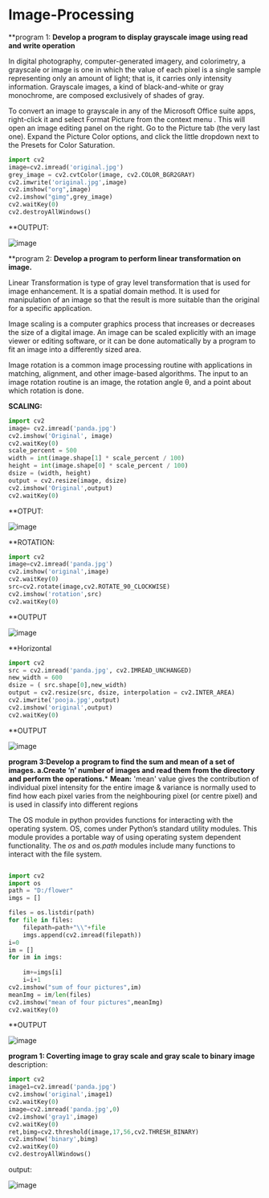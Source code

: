 # Image-Processing
**program 1: 
**Develop a program to display grayscale image using read and write operation**

In digital photography, computer-generated imagery, and colorimetry, a grayscale or image is one in which the value of each pixel is a single sample representing only an amount of light; that is, it carries only intensity information. Grayscale images, a kind of black-and-white or gray monochrome, are composed exclusively of shades of gray.

To convert an image to grayscale in any of the Microsoft Office suite apps, right-click it and select Format Picture from the context menu . This will open an image editing panel on the right. Go to the Picture tab (the very last one). Expand the Picture Color options, and click the little dropdown next to the Presets for Color Saturation.

```python
import cv2 
image=cv2.imread('original.jpg') 
grey_image = cv2.cvtColor(image, cv2.COLOR_BGR2GRAY) 
cv2.imwrite('original.jpg',image) 
cv2.imshow("org",image)
cv2.imshow("gimg",grey_image) 
cv2.waitKey(0) 
cv2.destroyAllWindows()
````
**OUTPUT:

![image](https://user-images.githubusercontent.com/72507759/105328425-08a44d80-5bf6-11eb-8b15-86d88428d0ba.png)




**program 2:
**Develop a program to perform linear transformation on image.**

Linear Transformation is type of gray level transformation that is used for image enhancement. It is a spatial domain method. It is used for manipulation of an image so that the result is more suitable than the original for a specific application.

Image scaling is a computer graphics process that increases or decreases the size of a digital image. An image can be scaled explicitly with an image viewer or editing software, or it can be done automatically by a program to fit an image into a differently sized area.

Image rotation is a common image processing routine with applications in matching, alignment, and other image-based algorithms. The input to an image rotation routine is an image, the rotation angle θ, and a point about which rotation is done.

**SCALING:** 

```python
import cv2
image= cv2.imread('panda.jpg')
cv2.imshow('Original', image)
cv2.waitKey(0)
scale_percent = 500
width = int(image.shape[1] * scale_percent / 100)
height = int(image.shape[0] * scale_percent / 100)
dsize = (width, height)
output = cv2.resize(image, dsize)
cv2.imshow('Original',output) 
cv2.waitKey(0)
````

**OTPUT:

![image](https://user-images.githubusercontent.com/72507759/105330541-6d60a780-5bf8-11eb-93f3-7d2826c72c65.png)


**ROTATION:

```python
import cv2
image=cv2.imread('panda.jpg')
cv2.imshow('original',image)
cv2.waitKey(0)
src=cv2.rotate(image,cv2.ROTATE_90_CLOCKWISE)
cv2.imshow('rotation',src)
cv2.waitKey(0)
```


**OUTPUT

![image](https://user-images.githubusercontent.com/72507759/105331748-d268cd00-5bf9-11eb-9d35-181fb601addc.png)


**Horizontal

```python
import cv2
src = cv2.imread('panda.jpg', cv2.IMREAD_UNCHANGED)
new_width = 600
dsize = ( src.shape[0],new_width)
output = cv2.resize(src, dsize, interpolation = cv2.INTER_AREA)
cv2.imwrite('pooja.jpg',output)
cv2.imshow('original',output)
cv2.waitKey(0)
```

**OUTPUT

![image](https://user-images.githubusercontent.com/72507759/105332276-70f52e00-5bfa-11eb-92f2-e97e93703043.png)



**program 3:Develop a program to find the sum and mean of a set of images. 
 a.Create ‘n’ number of images and read them from the directory and perform the operations.***
**Mean:**
   'mean' value gives the contribution of individual pixel intensity for the entire image & variance is normally used to find how each pixel varies from the neighbouring pixel (or centre pixel) and is used in classify into different regions

The OS module in python provides functions for interacting with the operating system. OS, comes under Python’s standard utility modules. This module provides a portable way of using operating system dependent functionality. The *os* and *os.path* modules include many functions to interact with the file system.

```python

import cv2
import os
path = "D:/flower"
imgs = []

files = os.listdir(path)
for file in files:
    filepath=path+"\\"+file
    imgs.append(cv2.imread(filepath))
i=0
im = []
for im in imgs:
  
    im+=imgs[i]
    i=i+1
cv2.imshow("sum of four pictures",im)
meanImg = im/len(files)
cv2.imshow("mean of four pictures",meanImg)
cv2.waitKey(0)
```
**OUTPUT

![image](https://user-images.githubusercontent.com/72507759/105334198-9a16be00-5bfc-11eb-9ddd-306a978998cb.png)





**program 1: Coverting image to gray scale and gray scale to binary image**
description:


```python
import cv2
image1=cv2.imread('panda.jpg')
cv2.imshow('original',image1)
cv2.waitKey(0)
image=cv2.imread('panda.jpg',0)
cv2.imshow('gray1',image)
cv2.waitKey(0)
ret,bimg=cv2.threshold(image,17,56,cv2.THRESH_BINARY)
cv2.imshow('binary',bimg)
cv2.waitKey(0)
cv2.destroyAllWindows()
```
output:

![image](https://user-images.githubusercontent.com/72507759/105326836-338da200-5bf4-11eb-890c-b53c290a0907.png)



